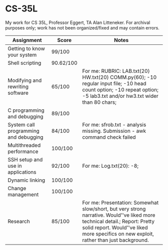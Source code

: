 # CS-35L
My work for CS 35L, Professor Eggert, TA Alan Litteneker. For archival purposes only; work has not been organized/fixed and may contain errors.

| Assignment  | Score | Notes |
| ------------- | ------------- | ------------- |
| Getting to know your system  | 99/100  | |
| Shell scripting  | 90.62/100  | |
| Modifying and rewriting software | 65/100 | For me: RUBRIC: LAB.txt(20) HW.txt(20) COMM.py(60); -10 regular input file; -10 head count option; -10 repeat option; -5 lab3.txt and/or hw3.txt wider than 80 chars; |
| C programming and debugging | 89/100 |  |
| System call programming and debugging | 84/100 | For me: sfrob.txt - analysis missing. Submission - awk command check failed |
| Multithreaded performance | 100/100 |  |
| SSH setup and use in applications | 92/100 | For me: Log.txt(20): -8; |
| Dynamic linking | 100/100 |  |
| Change management | 100/100 |  |
| Research | 85/100 | For me: Presentation: Somewhat slow/short, but very strong narrative. Would''ve liked more technical detail.; Report: Pretty solid report. Would''ve liked more specifics on new exploit, rather than just background. |
